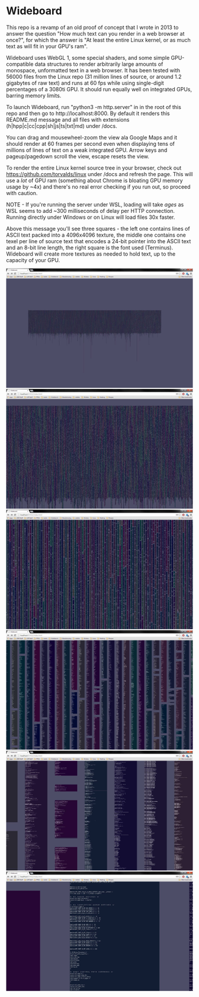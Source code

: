 Wideboard
=========

This repo is a revamp of an old proof of concept that I wrote in 2013 to answer
the question "How much text can you render in a web browser at once?", for
which the answer is "At least the entire Linux kernel, or as much text as will
fit in your GPU's ram".

Wideboard uses WebGL 1, some special shaders, and some simple GPU-compatible
data structures to render arbitrarily large amounts of monospace, unformatted
text in a web browser. It has been tested with 56000 files from the Linux repo
(31 million lines of source, or around 1.2 gigabytes of raw text) and runs at 60
fps while using single-digit percentages of a 3080ti GPU. It should run equally
well on integrated GPUs, barring memory limits.

To launch Wideboard, run "python3 -m http.server" in in the root of this repo
and then go to http://localhost:8000. By default it renders this README.md
message and all files with extensions (h|hpp|c|cc|cpp|sh|js|ts|txt|md) under
/docs.

You can drag and mousewheel-zoom the view ala Google Maps and it should render
at 60 frames per second even when displaying tens of millions of lines of text
on a weak integrated GPU. Arrow keys and pageup/pagedown scroll the view, escape
resets the view.

To render the entire Linux kernel source tree in your browser, check out
https://github.com/torvalds/linux under /docs and refresh the page. This will
use a _lot_ of GPU ram (something about Chrome is bloating GPU memory usage by
~4x) and there's no real error checking if you run out, so proceed with caution.

NOTE - If you're running the server under WSL, loading will take _ages_ as
WSL seems to add ~300 milliseconds of delay per HTTP connection. Running
directly under Windows or on Linux will load files 30x faster.

Above this message you'll see three squares - the left one contains lines of
ASCII text packed into a 4096x4096 texture, the middle one contains one texel
per line of source text that encodes a 24-bit pointer into the ASCII text and
an 8-bit line length, the right square is the font used (Terminus). Wideboard
will create more textures as needed to hold text, up to the capacity of your
GPU.

![Wideboard zoom 0](docs/wideboard_zoom0.jpg "Wideboard zoom 0")
![Wideboard zoom 1](docs/wideboard_zoom1.jpg "Wideboard zoom 1")
![Wideboard zoom 2](docs/wideboard_zoom2.jpg "Wideboard zoom 2")
![Wideboard zoom 3](docs/wideboard_zoom3.jpg "Wideboard zoom 3")
![Wideboard zoom 4](docs/wideboard_zoom4.jpg "Wideboard zoom 4")
![Wideboard zoom 5](docs/wideboard_zoom5.jpg "Wideboard zoom 5")
